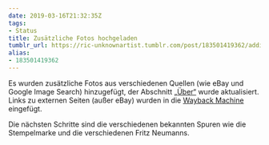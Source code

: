 ```yaml
---
date: 2019-03-16T21:32:35Z
tags:
- Status
title: Zusätzliche Fotos hochgeladen
tumblr_url: https://ric-unknownartist.tumblr.com/post/183501419362/additional-photos-uploaded
alias:
- 183501419362
---
```

Es wurden zusätzliche Fotos aus verschiedenen Quellen (wie eBay und Google Image Search) hinzugefügt, der Abschnitt [„Über“](/about) wurde aktualisiert. Links zu externen Seiten (außer eBay) wurden in die [Wayback Machine](https://archive.org/web/) eingefügt.

Die nächsten Schritte sind die verschiedenen bekannten Spuren wie die Stempelmarke und die verschiedenen Fritz Neumanns.
